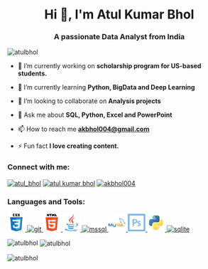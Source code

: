 <h1 align="center">Hi 👋, I'm Atul Kumar Bhol</h1>
<h3 align="center">A passionate Data Analyst from India</h3>

<p align="left"> <img src="https://komarev.com/ghpvc/?username=atulbhol&label=Profile%20views&color=0e75b6&style=flat" alt="atulbhol" /> </p>

- 🔭 I’m currently working on **scholarship program for US-based students.**

- 🌱 I’m currently learning **Python, BigData and Deep Learning**

- 👯 I’m looking to collaborate on **Analysis projects**

- 💬 Ask me about **SQL, Python, Excel and PowerPoint**

- 📫 How to reach me **akbhol004@gmail.com**

- ⚡ Fun fact **I love creating content.**

<h3 align="left">Connect with me:</h3>
<p align="left">
<a href="https://twitter.com/atul_bhol" target="blank"><img align="center" src="https://raw.githubusercontent.com/rahuldkjain/github-profile-readme-generator/master/src/images/icons/Social/twitter.svg" alt="atul_bhol" height="30" width="40" /></a>
<a href="https://linkedin.com/in/atul kumar bhol" target="blank"><img align="center" src="https://raw.githubusercontent.com/rahuldkjain/github-profile-readme-generator/master/src/images/icons/Social/linked-in-alt.svg" alt="atul kumar bhol" height="30" width="40" /></a>
<a href="https://www.hackerrank.com/akbhol004" target="blank"><img align="center" src="https://raw.githubusercontent.com/rahuldkjain/github-profile-readme-generator/master/src/images/icons/Social/hackerrank.svg" alt="akbhol004" height="30" width="40" /></a>
</p>

<h3 align="left">Languages and Tools:</h3>
<p align="left"> <a href="https://www.w3schools.com/css/" target="_blank" rel="noreferrer"> <img src="https://raw.githubusercontent.com/devicons/devicon/master/icons/css3/css3-original-wordmark.svg" alt="css3" width="40" height="40"/> </a> <a href="https://git-scm.com/" target="_blank" rel="noreferrer"> <img src="https://www.vectorlogo.zone/logos/git-scm/git-scm-icon.svg" alt="git" width="40" height="40"/> </a> <a href="https://www.w3.org/html/" target="_blank" rel="noreferrer"> <img src="https://raw.githubusercontent.com/devicons/devicon/master/icons/html5/html5-original-wordmark.svg" alt="html5" width="40" height="40"/> </a> <a href="https://www.java.com" target="_blank" rel="noreferrer"> <img src="https://raw.githubusercontent.com/devicons/devicon/master/icons/java/java-original.svg" alt="java" width="40" height="40"/> </a> <a href="https://www.microsoft.com/en-us/sql-server" target="_blank" rel="noreferrer"> <img src="https://www.svgrepo.com/show/303229/microsoft-sql-server-logo.svg" alt="mssql" width="40" height="40"/> </a> <a href="https://www.mysql.com/" target="_blank" rel="noreferrer"> <img src="https://raw.githubusercontent.com/devicons/devicon/master/icons/mysql/mysql-original-wordmark.svg" alt="mysql" width="40" height="40"/> </a> <a href="https://www.photoshop.com/en" target="_blank" rel="noreferrer"> <img src="https://raw.githubusercontent.com/devicons/devicon/master/icons/photoshop/photoshop-line.svg" alt="photoshop" width="40" height="40"/> </a> <a href="https://www.python.org" target="_blank" rel="noreferrer"> <img src="https://raw.githubusercontent.com/devicons/devicon/master/icons/python/python-original.svg" alt="python" width="40" height="40"/> </a> <a href="https://www.sqlite.org/" target="_blank" rel="noreferrer"> <img src="https://www.vectorlogo.zone/logos/sqlite/sqlite-icon.svg" alt="sqlite" width="40" height="40"/> </a> </p>

<p><img align="left" src="https://github-readme-stats.vercel.app/api/top-langs?username=atulbhol&show_icons=true&locale=en&layout=compact" alt="atulbhol" /></p>

<p>&nbsp;<img align="center" src="https://github-readme-stats.vercel.app/api?username=atulbhol&show_icons=true&locale=en" alt="atulbhol" /></p>

<p><img align="center" src="https://github-readme-streak-stats.herokuapp.com/?user=atulbhol&" alt="atulbhol" /></p>
